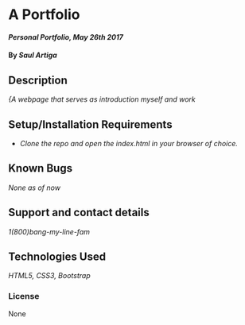 # A Portfolio

#### _Personal Portfolio, May 26th 2017_

#### By _**Saul Artiga**_

## Description

_{A webpage that serves as introduction myself and work_

## Setup/Installation Requirements

* _Clone the repo and open the index.html in your browser of choice._



## Known Bugs

_None as of now_

## Support and contact details

_1(800)bang-my-line-fam_

## Technologies Used

_HTML5, CSS3, Bootstrap_

### License

None
